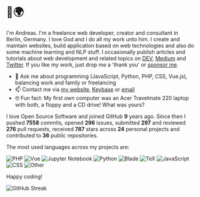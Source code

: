 # 👋🌍

I'm Andreas. I'm a freelance web developer, creator and consultant in Berlin, Germany. I love God and I do all my work unto him. I create and maintain websites, build application based on web technologies and also do some machine learning and NLP stuff. I occasionally publish articles and tutorials about web development and related topics on [DEV](https://dev.to/devmount), [Medium](https://medium.com/@devmount) and [Twitter](https://twitter.com/devmount). If you like my work, just drop me a 'thank you' or [sponsor me](https://github.com/sponsors/devmount).

- 💬 Ask me about programming (JavaScript, Python, PHP, CSS, Vue.js), balancing work and family or freelancing
- 📫 Contact me via [my website](https://devmount.de/en#contact), [Keybase](https://keybase.io/devmount) or [email](mailto:hello@devmount.de)
- 🤓 Fun fact: My first own computer was an Acer Travelmate 220 laptop with both, a floppy and a CD drive! What was yours?

I love Open Source Software and joined GitHub **9** years ago. Since then I pushed **7558** commits, opened **296** issues, submitted **297** and reviewed **276** pull requests, received **787** stars across **24** personal projects and contributed to **36** public repositories.

The most used languages across my projects are:

![PHP](https://img.shields.io/static/v1?style=flat-square&label=PHP&color=555&labelColor=%234F5D95&message=31.4%25)
![Vue](https://img.shields.io/static/v1?style=flat-square&label=Vue&color=555&labelColor=%2341b883&message=31.1%25)
![Jupyter Notebook](https://img.shields.io/static/v1?style=flat-square&label=Jupyter%20Notebook&color=555&labelColor=%23DA5B0B&message=11.3%25)
![Python](https://img.shields.io/static/v1?style=flat-square&label=Python&color=555&labelColor=%233572A5&message=8.7%25)
![Blade](https://img.shields.io/static/v1?style=flat-square&label=Blade&color=555&labelColor=%23f7523f&message=4.5%25)
![TeX](https://img.shields.io/static/v1?style=flat-square&label=TeX&color=555&labelColor=%233D6117&message=3.7%25)
![JavaScript](https://img.shields.io/static/v1?style=flat-square&label=JavaScript&color=555&labelColor=%23f1e05a&message=3.1%25)
![CSS](https://img.shields.io/static/v1?style=flat-square&label=CSS&color=555&labelColor=%23563d7c&message=1.7%25)
![Other](https://img.shields.io/static/v1?style=flat-square&label=Other&color=555&labelColor=%23ededed&message=3.9%25)

Happy coding!

![GitHub Streak](https://streak-stats.demolab.com?user=devmount&theme=transparent&hide_border=true&fire=26A641&sideNums=26A641&currStreakNum=26A641&sideLabels=006D32&currStreakLabel=006D32&ring=0E4429&stroke=161B22&dates=629488)
